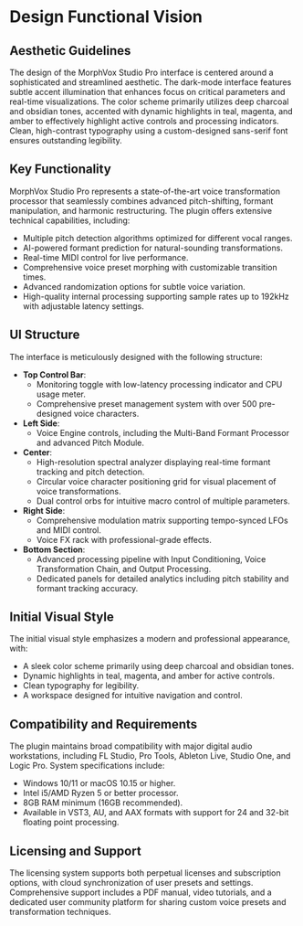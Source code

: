 # Design Functional Vision

## Aesthetic Guidelines
The design of the MorphVox Studio Pro interface is centered around a sophisticated and streamlined aesthetic. The dark-mode interface features subtle accent illumination that enhances focus on critical parameters and real-time visualizations. The color scheme primarily utilizes deep charcoal and obsidian tones, accented with dynamic highlights in teal, magenta, and amber to effectively highlight active controls and processing indicators. Clean, high-contrast typography using a custom-designed sans-serif font ensures outstanding legibility.

## Key Functionality
MorphVox Studio Pro represents a state-of-the-art voice transformation processor that seamlessly combines advanced pitch-shifting, formant manipulation, and harmonic restructuring. The plugin offers extensive technical capabilities, including:
- Multiple pitch detection algorithms optimized for different vocal ranges.
- AI-powered formant prediction for natural-sounding transformations.
- Real-time MIDI control for live performance.
- Comprehensive voice preset morphing with customizable transition times.
- Advanced randomization options for subtle voice variation.
- High-quality internal processing supporting sample rates up to 192kHz with adjustable latency settings.

## UI Structure
The interface is meticulously designed with the following structure:
- **Top Control Bar**: 
  - Monitoring toggle with low-latency processing indicator and CPU usage meter.
  - Comprehensive preset management system with over 500 pre-designed voice characters.
- **Left Side**: 
  - Voice Engine controls, including the Multi-Band Formant Processor and advanced Pitch Module.
- **Center**: 
  - High-resolution spectral analyzer displaying real-time formant tracking and pitch detection.
  - Circular voice character positioning grid for visual placement of voice transformations.
  - Dual control orbs for intuitive macro control of multiple parameters.
- **Right Side**: 
  - Comprehensive modulation matrix supporting tempo-synced LFOs and MIDI control.
  - Voice FX rack with professional-grade effects.
- **Bottom Section**: 
  - Advanced processing pipeline with Input Conditioning, Voice Transformation Chain, and Output Processing.
  - Dedicated panels for detailed analytics including pitch stability and formant tracking accuracy.

## Initial Visual Style
The initial visual style emphasizes a modern and professional appearance, with:
- A sleek color scheme primarily using deep charcoal and obsidian tones.
- Dynamic highlights in teal, magenta, and amber for active controls.
- Clean typography for legibility.
- A workspace designed for intuitive navigation and control.

## Compatibility and Requirements
The plugin maintains broad compatibility with major digital audio workstations, including FL Studio, Pro Tools, Ableton Live, Studio One, and Logic Pro. System specifications include:
- Windows 10/11 or macOS 10.15 or higher.
- Intel i5/AMD Ryzen 5 or better processor.
- 8GB RAM minimum (16GB recommended).
- Available in VST3, AU, and AAX formats with support for 24 and 32-bit floating point processing.

## Licensing and Support
The licensing system supports both perpetual licenses and subscription options, with cloud synchronization of user presets and settings. Comprehensive support includes a PDF manual, video tutorials, and a dedicated user community platform for sharing custom voice presets and transformation techniques.
